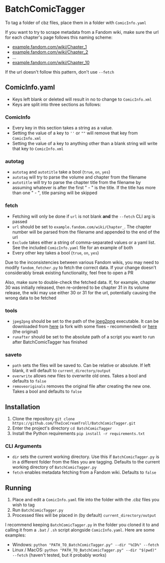 # BatchComicTagger

To tag a folder of cbz files, place them in a folder with `ComicInfo.yaml`

If you want to try to scrape metadata from a Fandom wiki, make sure the url for each chapter's page follows this naming
scheme:
 - [example.fandom.com/wiki/Chapter_1]()
 - [example.fandom.com/wiki/Chapter_2]()
 - ...
 - [example.fandom.com/wiki/Chapter_10]()

If the url doesn't follow this pattern, don't use `--fetch`

## ComicInfo.yaml
 - Keys left blank or deleted will result in no to change to `ComicInfo.xml`
 - Keys are split into three sections as follows:
### ComicInfo
 - Every key in this section takes a string as a value. 
 - Setting the value of a key to `''` or `""` will remove that key from `ComicInfo.xml`
 - Setting the value of a key to anything other than a blank string will write that key to `ComicInfo.xml`
### autotag
 - `autotag` and `autotitle` take a bool (`true`, `on`, `yes`)
 - `autotag` will try to parse the volume and chapter from the filename
 - `autotitle` will try to parse the chapter title from the filename by assuming whatever is after the first " - " is the title. If the title has more than one " - ", title parsing will be skipped
### fetch
 - Fetching will only be done if `url` is not blank **and** the `--fetch` CLI arg is passed
 - `url` should be set to `example.fandom.com/wiki/Chapter_`. The chapter number will be parsed from the filename and appended to the end of the url
 - `Exclude` takes either a string of comma-separated values or a yaml list. See the included `ComicInfo.yaml` file for an example of both
 - Every other key takes a bool (`true`, `on`, `yes`)

Due to the inconsistencies between various Fandom wikis, you may need to modify `fandom_fetcher.py` to fetch the correct data. If your change doesn't considerably break existing functionality, feel free to open a PR

Also, make sure to double-check the fetched data. If, for example, chapter 30 was initially released, then re-ordered to be chapter 31 in its volume release, the wiki may use either 30 or 31 for the url, potentially causing the wrong data to be fetched

### tools
 - `jpeg2png` should be set to the path of the [jpeg2png](https://github.com/victorvde/jpeg2png) executable. It can be downloaded from [here](https://github.com/TheIceCreamTroll/jpeg2png) (a fork with some fixes - recommended) or [here](https://github.com/victorvde/jpeg2png) (the original)
 - `runafter` should be set to the absolute path of a script you want to run after BatchComicTagger has finished
### saveto
 - `path` sets the files will be saved to. Can be relative or absolute. If left blank, it will default to `current_directory/output`
 - `overwrite` allows new files to overwrite old ones. Takes a bool and defaults to `false`
 - `removeoriginals` removes the original file after creating the new one. Takes a bool and defaults to `false`

## Installation
 1. Clone the repository `git clone https://github.com/TheIceCreamTroll/BatchComicTagger.git`
 2. Enter the project's directory `cd BatchComicTagger`
 3. Install the Python requirements `pip install -r requirements.txt`

### CLI Arguments
 - `dir` sets the current working directory. Use this if `BatchComicTagger.py` is in a different folder from the files you are tagging. Defaults to the current working directory of `BatchComicTagger.py`
 - `fetch` enables metadata fetching from a Fandom wiki. Defaults to `false`

## Running
1. Place and edit a `ComicInfo.yaml` file into the folder with the .cbz files you wish to tag
2. Run `BatchComicTagger.py`
3. Processed files will be placed in (by default) `current_directory/output`

I recommend keeping `BatchComicTagger.py` in the folder you cloned it to and calling it from a `.bat` / `.sh` script alongside `ComicInfo.yaml`. Here are some examples:
 - Windows: `python "PATH_TO_BatchComicTagger.py" --dir "%CD%" --fetch`
 - Linux / MacOS: `python "PATH_TO_BatchComicTagger.py" --dir "$(pwd)" --fetch` (haven't tested, but it probably works)
